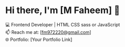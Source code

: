 # Hi there, I'm [M Faheem] 👋
💻 Frontend Developer | HTML CSS sass or JavaScript  
📫 Reach me at: [fm972220@gmail.com]  
🌐 Portfolio: [Your Portfolio Link]  
